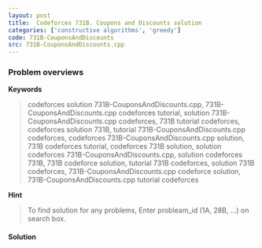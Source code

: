 ```yaml
---
layout: post
title:  Codeforces 731B. Coupons and Discounts solution
categories: ['constructive algorithms', 'greedy']
code: 731B-CouponsAndDiscounts
src: 731B-CouponsAndDiscounts.cpp
---
```

### **Problem overviews**

**Keywords**
> codeforces solution 731B-CouponsAndDiscounts.cpp, 731B-CouponsAndDiscounts.cpp codeforces tutorial, solution 731B-CouponsAndDiscounts.cpp codeforces, 731B tutorial codeforces, codeforces solution 731B, tutorial 731B-CouponsAndDiscounts.cpp codeforces, codeforces 731B-CouponsAndDiscounts.cpp solution, 731B codeforces tutorial, codeforces 731B solution, solution codeforces 731B-CouponsAndDiscounts.cpp, solution codeforces 731B, 731B codeforce solution, tutorial 731B codeforces, solution 731B codeforces, 731B-CouponsAndDiscounts.cpp codeforce solution, 731B-CouponsAndDiscounts.cpp tutorial codeforces

**Hint**
> To find solution for any problems, Enter probleam_id (1A, 28B, ...) on search box. 

#### **Solution**



